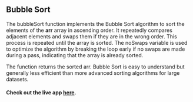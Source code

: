## Bubble Sort

The bubbleSort function implements the Bubble Sort algorithm to sort the elements of the **arr** array in ascending order. It repeatedly compares adjacent elements and swaps them if they are in the wrong order. This process is repeated until the array is sorted. The noSwaps variable is used to optimize the algorithm by breaking the loop early if no swaps are made during a pass, indicating that the array is already sorted.

The function returns the sorted arr. Bubble Sort is easy to understand but generally less efficient than more advanced sorting algorithms for large datasets.

#### Check out the live app [here](https://priyanka23-brs.github.io/Call-Center/).
